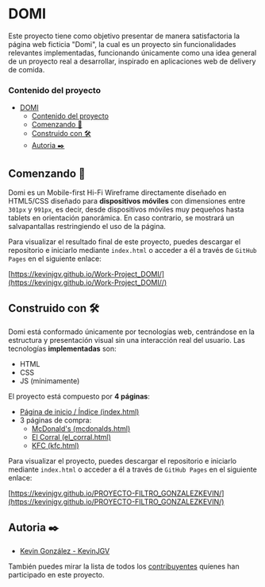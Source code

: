 # DOMI

Este proyecto tiene como objetivo presentar de manera satisfactoria la página web ficticia "Domi", la cual es un proyecto sin funcionalidades relevantes implementadas, funcionando únicamente como una idea general de un proyecto real a desarrollar, inspirado en aplicaciones web de delivery de comida.

### Contenido del proyecto

- [DOMI](#domi)
    - [Contenido del proyecto](#contenido-del-proyecto)
  - [Comenzando 🚀](#comenzando-)
  - [Construido con 🛠️](#construido-con-️)
  - [Autoria ✒️](#autoria-️)

## Comenzando 🚀

Domi es un Mobile-first Hi-Fi Wireframe directamente diseñado en HTML5/CSS diseñado para **dispositivos móviles** con dimensiones entre `301px` y `991px`, es decir, desde dispositivos móviles muy pequeños hasta tablets en orientación panorámica. En caso contrario, se mostrará un salvapantallas restringiendo el uso de la página.

Para visualizar el resultado final de este proyecto, puedes descargar el repositorio e iniciarlo mediante `index.html` o acceder a él a través de `GitHub Pages` en el siguiente enlace:

[https://kevinjgv.github.io/Work-Project_DOMI/](https://kevinjgv.github.io/Work-Project_DOMI//)

## Construido con 🛠️

Domi está conformado únicamente por tecnologías web, centrándose en la estructura y presentación visual sin una interacción real del usuario. Las tecnologías **implementadas** son:

* HTML
* CSS
* JS (mínimamente)

El proyecto está compuesto por **4 páginas**:

* [Página de inicio / Índice (index.html)](index.html)
* 3 páginas de compra:
    * [McDonald's (mcdonalds.html)](mcdonalds.html)
    * [El Corral (el_corral.html)](el_corral.html)
    * [KFC (kfc.html)](kfc.html)

Para visualizar el proyecto, puedes descargar el repositorio e iniciarlo mediante `index.html` o acceder a él a través de `GitHub Pages` en el siguiente enlace:

[https://kevinjgv.github.io/PROYECTO-FILTRO_GONZALEZKEVIN/](https://kevinjgv.github.io/PROYECTO-FILTRO_GONZALEZKEVIN/)

## Autoria ✒️

* [Kevin González - KevinJGV](https://github.com/KevinJGV)

También puedes mirar la lista de todos los [contribuyentes](https://github.com/KevinJGV/Work-Project_DOMI/graphs/contributors) quíenes han participado en este proyecto.
